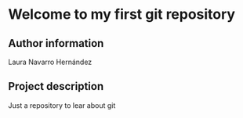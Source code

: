 # Welcome to my first git repository

## Author information
Laura Navarro Hernández

## Project description
Just a repository to lear about git
